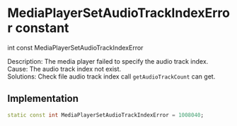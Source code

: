 


# MediaPlayerSetAudioTrackIndexError constant







int const MediaPlayerSetAudioTrackIndexError
  




<p>Description: The media player failed to specify the audio track index. <br>Cause: The audio track index not exist. <br>Solutions: Check file audio track index call <code>getAudioTrackCount</code> can get.</p>



## Implementation

```dart
static const int MediaPlayerSetAudioTrackIndexError = 1008040;
```







